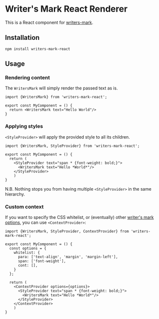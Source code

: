 # Writer's Mark React Renderer

This is a React component for [writers-mark](https://github.com/writers-mark/writers-mark).

## Installation

`npm install writers-mark-react`

## Usage

### Rendering content

The `WritersMark` will simply render the passed text as is.

```
import {WritersMark} from 'writers-mark-react';

export const MyComponent = () {
  return <WritersMark text="Hello World"/>
} 
```

### Applying styles

`<StyleProvider>` will apply the provided style to all its children.

```
import {WritersMark, StyleProvider} from 'writers-mark-react';

export const MyComponent = () {
  return (
    <StyleProvider text="span * {font-weight: bold;}">
      <WritersMark text="Hello *World*"/>
    </StyleProvider>
    )
} 
```

N.B. Nothing stops you from having multiple `<StyleProvider>` in the same hierarchy.

### Custom context

If you want to specify the CSS whitelist, or (eventually) other [writer's mark options](https://github.com/writers-mark/writers-mark-ts/blob/f1221c39100969d53c8d40e67ad23b7974b1e20a/src/index.ts#L39), you can use `<ContextProvider>`:

```
import {WritersMark, StyleProvider, ContextProvider} from 'writers-mark-react';

export const MyComponent = () {
  const options = { 
    whitelist: {
      para: ['text-align', 'margin', 'margin-left'],
      span: ['font-weight'],
      cont: [],
    }
  };

  return (
    <ContextProvider options={options}>
      <StyleProvider text="span * {font-weight: bold;}">
        <WritersMark text="Hello *World*"/>
      </StyleProvider>
    </ContextProvider>
    )
} 
```
